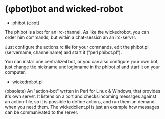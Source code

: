 (&#966;bot)bot and wicked-robot
===============================

* phibot (&#966;bot)

The phibot is a bot for an irc-channel. 
As like the wickedrobot, you can order him commands, 
but within a chat-session an an irc-server.

Just configure the actions.rc file for your commands,
edit the phibot.pl (servername, channelname) and
start it ("perl phibot.pl").

You can install one centralized bot, or you can
also configure your own bot, 
just change the nickname und loginname in the phibot.pl
and start it on your computer.




* wickedrobot.pl

(obsolete)
An "action-bot" written in Perl for Linux &amp; Windows,
that provides it's own server.
It listens on a port and checks incoming
messages against an action-file,
so it is possible to define actions, and run them
on demand when you need them.
The wickedclient.pl is just an example how messages
can be communivated to the server.







